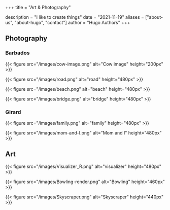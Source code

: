 +++
title = "Art & Photography"

description = "I like to create things"
date = "2021-11-19"
aliases = ["about-us", "about-hugo", "contact"]
author = "Hugo Authors"
+++

## Photography

### Barbados

{{< figure src="/images/cow-image.png" alt="Cow image" height="200px" >}}

{{< figure src="/images/road.png" alt="road" height="480px" >}}

{{< figure src="/images/beach.png" alt="beach" height="480px" >}}

{{< figure src="/images/bridge.png" alt="bridge" height="480px" >}}

### Girard

{{< figure src="/images/family.png" alt="family" height="480px" >}}

{{< figure src="/images/mom-and-I.png" alt="Mom and I" height="480px" >}}


## Art

{{< figure src="/images/Visualizer_R.png" alt="visualizer" height="480px" >}}

{{< figure src="/images/Bowling-render.png" alt="Bowling" height="460px" >}}

{{< figure src="/images/Skyscraper.png" alt="Skyscraper" height="440px" >}}

